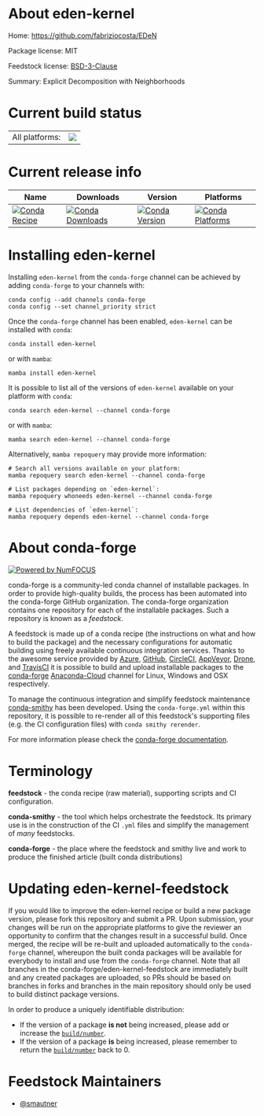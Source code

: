 About eden-kernel
=================

Home: https://github.com/fabriziocosta/EDeN

Package license: MIT

Feedstock license: [BSD-3-Clause](https://github.com/conda-forge/eden-kernel-feedstock/blob/main/LICENSE.txt)

Summary: Explicit Decomposition with Neighborhoods

Current build status
====================


<table><tr><td>All platforms:</td>
    <td>
      <a href="https://dev.azure.com/conda-forge/feedstock-builds/_build/latest?definitionId=16978&branchName=main">
        <img src="https://dev.azure.com/conda-forge/feedstock-builds/_apis/build/status/eden-kernel-feedstock?branchName=main">
      </a>
    </td>
  </tr>
</table>

Current release info
====================

| Name | Downloads | Version | Platforms |
| --- | --- | --- | --- |
| [![Conda Recipe](https://img.shields.io/badge/recipe-eden--kernel-green.svg)](https://anaconda.org/conda-forge/eden-kernel) | [![Conda Downloads](https://img.shields.io/conda/dn/conda-forge/eden-kernel.svg)](https://anaconda.org/conda-forge/eden-kernel) | [![Conda Version](https://img.shields.io/conda/vn/conda-forge/eden-kernel.svg)](https://anaconda.org/conda-forge/eden-kernel) | [![Conda Platforms](https://img.shields.io/conda/pn/conda-forge/eden-kernel.svg)](https://anaconda.org/conda-forge/eden-kernel) |

Installing eden-kernel
======================

Installing `eden-kernel` from the `conda-forge` channel can be achieved by adding `conda-forge` to your channels with:

```
conda config --add channels conda-forge
conda config --set channel_priority strict
```

Once the `conda-forge` channel has been enabled, `eden-kernel` can be installed with `conda`:

```
conda install eden-kernel
```

or with `mamba`:

```
mamba install eden-kernel
```

It is possible to list all of the versions of `eden-kernel` available on your platform with `conda`:

```
conda search eden-kernel --channel conda-forge
```

or with `mamba`:

```
mamba search eden-kernel --channel conda-forge
```

Alternatively, `mamba repoquery` may provide more information:

```
# Search all versions available on your platform:
mamba repoquery search eden-kernel --channel conda-forge

# List packages depending on `eden-kernel`:
mamba repoquery whoneeds eden-kernel --channel conda-forge

# List dependencies of `eden-kernel`:
mamba repoquery depends eden-kernel --channel conda-forge
```


About conda-forge
=================

[![Powered by
NumFOCUS](https://img.shields.io/badge/powered%20by-NumFOCUS-orange.svg?style=flat&colorA=E1523D&colorB=007D8A)](https://numfocus.org)

conda-forge is a community-led conda channel of installable packages.
In order to provide high-quality builds, the process has been automated into the
conda-forge GitHub organization. The conda-forge organization contains one repository
for each of the installable packages. Such a repository is known as a *feedstock*.

A feedstock is made up of a conda recipe (the instructions on what and how to build
the package) and the necessary configurations for automatic building using freely
available continuous integration services. Thanks to the awesome service provided by
[Azure](https://azure.microsoft.com/en-us/services/devops/), [GitHub](https://github.com/),
[CircleCI](https://circleci.com/), [AppVeyor](https://www.appveyor.com/),
[Drone](https://cloud.drone.io/welcome), and [TravisCI](https://travis-ci.com/)
it is possible to build and upload installable packages to the
[conda-forge](https://anaconda.org/conda-forge) [Anaconda-Cloud](https://anaconda.org/)
channel for Linux, Windows and OSX respectively.

To manage the continuous integration and simplify feedstock maintenance
[conda-smithy](https://github.com/conda-forge/conda-smithy) has been developed.
Using the ``conda-forge.yml`` within this repository, it is possible to re-render all of
this feedstock's supporting files (e.g. the CI configuration files) with ``conda smithy rerender``.

For more information please check the [conda-forge documentation](https://conda-forge.org/docs/).

Terminology
===========

**feedstock** - the conda recipe (raw material), supporting scripts and CI configuration.

**conda-smithy** - the tool which helps orchestrate the feedstock.
                   Its primary use is in the construction of the CI ``.yml`` files
                   and simplify the management of *many* feedstocks.

**conda-forge** - the place where the feedstock and smithy live and work to
                  produce the finished article (built conda distributions)


Updating eden-kernel-feedstock
==============================

If you would like to improve the eden-kernel recipe or build a new
package version, please fork this repository and submit a PR. Upon submission,
your changes will be run on the appropriate platforms to give the reviewer an
opportunity to confirm that the changes result in a successful build. Once
merged, the recipe will be re-built and uploaded automatically to the
`conda-forge` channel, whereupon the built conda packages will be available for
everybody to install and use from the `conda-forge` channel.
Note that all branches in the conda-forge/eden-kernel-feedstock are
immediately built and any created packages are uploaded, so PRs should be based
on branches in forks and branches in the main repository should only be used to
build distinct package versions.

In order to produce a uniquely identifiable distribution:
 * If the version of a package **is not** being increased, please add or increase
   the [``build/number``](https://docs.conda.io/projects/conda-build/en/latest/resources/define-metadata.html#build-number-and-string).
 * If the version of a package **is** being increased, please remember to return
   the [``build/number``](https://docs.conda.io/projects/conda-build/en/latest/resources/define-metadata.html#build-number-and-string)
   back to 0.

Feedstock Maintainers
=====================

* [@smautner](https://github.com/smautner/)

